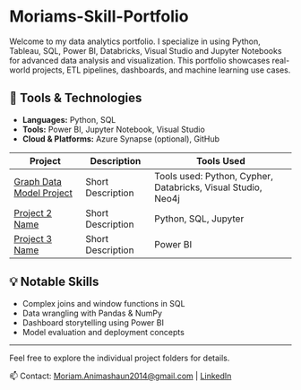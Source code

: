 # Moriams-Skill-Portfolio
Welcome to my data analytics portfolio. I specialize in using Python, Tableau, SQL, Power BI, Databricks, Visual Studio and Jupyter Notebooks for advanced data analysis and visualization. This portfolio showcases real-world projects, ETL pipelines, dashboards, and machine learning use cases.

## 🔧 Tools & Technologies
- **Languages:** Python, SQL
- **Tools:** Power BI, Jupyter Notebook, Visual Studio
- **Cloud & Platforms:** Azure Synapse (optional), GitHub

| Project | Description | Tools Used |
|--------|-------------|-------------|
| [Graph Data Model Project](https://github.com/moriampaints/Moriams-Skill-Portfolio/tree/main/Graph%20Data%20Model%20Project) | Short Description | Tools used: Python, Cypher, Databricks, Visual Studio, Neo4j |
| [Project 2 Name]() | Short Description | Python, SQL, Jupyter |
| [Project 3 Name]() | Short Description | Power BI |

## 💡 Notable Skills
- Complex joins and window functions in SQL
- Data wrangling with Pandas & NumPy
- Dashboard storytelling using Power BI
- Model evaluation and deployment concepts

---

Feel free to explore the individual project folders for details.

📫 Contact: Moriam.Animashaun2014@gmail.com | [LinkedIn](https://www.linkedin.com/in/moriam-animashaun-72336b11a/)
